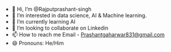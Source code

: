 - 👋 Hi, I’m @Rajputprashant-singh
- 👀 I’m interested in data science, AI & Machine learning.
- 🌱 I’m currently learning AI
- 💞️ I’m looking to collaborate on Linkedin
- 📫 How to reach me Email - Prashantgaharwar831@gmail.com
- 😄 Pronouns: He/Him

<!---
Rajputprashant-singh/Rajputprashant-singh is a ✨ special ✨ repository because its `README.md` (this file) appears on your GitHub profile.
You can click the Preview link to take a look at your changes.
--->
